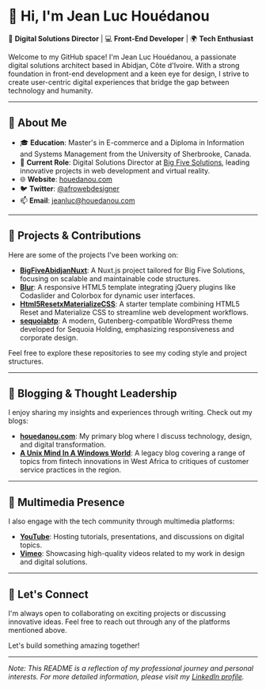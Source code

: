 # 👋 Hi, I'm Jean Luc Houédanou

🎨 **Digital Solutions Director** | 💻 **Front-End Developer** | 🌍 **Tech Enthusiast**

Welcome to my GitHub space! I'm Jean Luc Houédanou, a passionate digital solutions architect based in Abidjan, Côte d'Ivoire. With a strong foundation in front-end development and a keen eye for design, I strive to create user-centric digital experiences that bridge the gap between technology and humanity.

---

## 🧠 About Me

- 🎓 **Education**: Master's in E-commerce and a Diploma in Information and Systems Management from the University of Sherbrooke, Canada.
- 💼 **Current Role**: Digital Solutions Director at [Big Five Solutions](https://www.bigfivesolutions.com/), leading innovative projects in web development and virtual reality.
- 🌐 **Website**: [houedanou.com](https://www.houedanou.com/)
- 🐦 **Twitter**: [@afrowebdesigner](https://twitter.com/afrowebdesigner)
- 📫 **Email**: jeanluc@houedanou.com

---

## 🚀 Projects & Contributions

Here are some of the projects I've been working on:

- [**BigFiveAbidjanNuxt**](https://github.com/jhouedanou/BigFiveAbidjanNuxt): A Nuxt.js project tailored for Big Five Solutions, focusing on scalable and maintainable code structures.
- [**Blur**](https://github.com/jhouedanou/Blur): A responsive HTML5 template integrating jQuery plugins like Codaslider and Colorbox for dynamic user interfaces.
- [**Html5ResetxMaterializeCSS**](https://github.com/jhouedanou/Html5ResetxMaterializeCSS): A starter template combining HTML5 Reset and Materialize CSS to streamline web development workflows.
- [**sequoiabtp**](https://github.com/jhouedanou/sequoiabtp): A modern, Gutenberg-compatible WordPress theme developed for Sequoia Holding, emphasizing responsiveness and corporate design.

Feel free to explore these repositories to see my coding style and project structures.

---

## 📝 Blogging & Thought Leadership

I enjoy sharing my insights and experiences through writing. Check out my blogs:

- [**houedanou.com**](https://www.houedanou.com/): My primary blog where I discuss technology, design, and digital transformation.
- [**A Unix Mind In A Windows World**](https://jeanluchouedanou.blogspot.com/): A legacy blog covering a range of topics from fintech innovations in West Africa to critiques of customer service practices in the region.

---

## 🎥 Multimedia Presence

I also engage with the tech community through multimedia platforms:

- [**YouTube**](https://www.youtube.com/@JeanLucHouedanou): Hosting tutorials, presentations, and discussions on digital topics.
- [**Vimeo**](https://vimeo.com/user1609700): Showcasing high-quality videos related to my work in design and digital solutions.

---

## 🌟 Let's Connect

I'm always open to collaborating on exciting projects or discussing innovative ideas. Feel free to reach out through any of the platforms mentioned above.

Let's build something amazing together!

---

*Note: This README is a reflection of my professional journey and personal interests. For more detailed information, please visit my [LinkedIn profile](https://ci.linkedin.com/in/jlhouedanou).*
